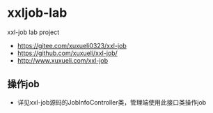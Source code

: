 # xxljob-lab
xxl-job lab project

- https://gitee.com/xuxueli0323/xxl-job
- https://github.com/xuxueli/xxl-job/
- http://www.xuxueli.com/xxl-job

## 操作job
- 详见xxl-job源码的JobInfoController类，管理端使用此接口类操作job